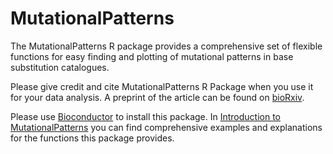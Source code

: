 # MutationalPatterns

The MutationalPatterns R package provides a comprehensive set of flexible
functions for easy finding and plotting of mutational patterns in base
substitution catalogues.

Please give credit and cite MutationalPatterns R Package when you use it for
your data analysis.  A preprint of the article can be found on 
[bioRxiv](http://dx.doi.org/10.1101/071761).

Please use [Bioconductor](http://bioconductor.org/packages/MutationalPatterns/)
to install this package.  In [Introduction to MutationalPatterns](http://bioconductor.org/packages/release/bioc/vignettes/MutationalPatterns/inst/doc/Introduction_to_MutationalPatterns.pdf) you can find
comprehensive examples and explanations for the functions this package
provides.
